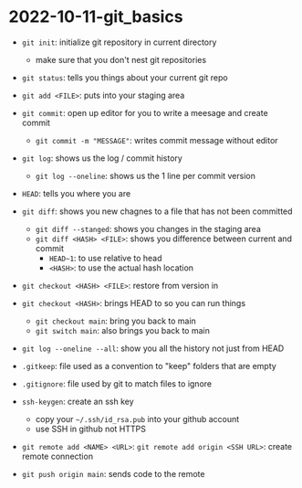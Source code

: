 # 2022-10-11-git_basics

- `git init`: initialize git repository in current directory
    - make sure that you don't nest git repositories
- `git status`: tells you things about your current git repo

- `git add <FILE>`: puts <FILE> into your staging area
- `git commit`: open up editor for you to write a meesage and create commit
    - `git commit -m "MESSAGE"`: writes commit message without editor

- `git log`: shows us the log / commit history
    - `git log --oneline`: shows us the 1 line per commit version

- `HEAD`: tells you where you are
- `git diff`: shows you new chagnes to a file that has not been committed
    - `git diff --stanged`: shows you changes in the staging area
    - `git diff <HASH> <FILE>`: shows you difference between current and commit
        - `HEAD~1`: to use relative to head
        - `<HASH>`: to use the actual hash location

- `git checkout <HASH> <FILE>`: restore <FILE> from version in <HASH>
- `git checkout <HASH>`: brings HEAD to <HASH> so you can run things
    - `git checkout main`: bring you back to main
    - `git switch main`: also brings you back to main
- `git log --oneline --all`: show you all the history not just from HEAD

- `.gitkeep`: file used as a convention to "keep" folders that are empty
- `.gitignore`: file used by git to match files to ignore

- `ssh-keygen`: create an ssh key
    - copy your `~/.ssh/id_rsa.pub` into your github account
    - use SSH in github not HTTPS

- `git remote add <NAME> <URL>`: `git remote add origin <SSH URL>`: create remote connection
- `git push origin main`: sends code to the remote

